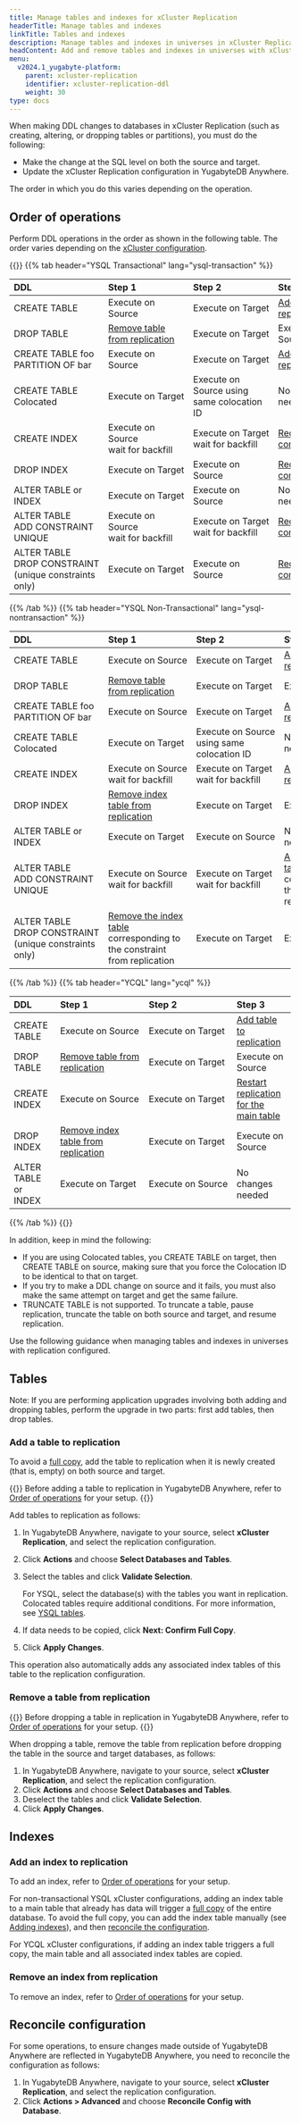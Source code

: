 ```yaml
---
title: Manage tables and indexes for xCluster Replication
headerTitle: Manage tables and indexes
linkTitle: Tables and indexes
description: Manage tables and indexes in universes in xCluster Replication
headContent: Add and remove tables and indexes in universes with xCluster Replication
menu:
  v2024.1_yugabyte-platform:
    parent: xcluster-replication
    identifier: xcluster-replication-ddl
    weight: 30
type: docs
---
```


When making DDL changes to databases in xCluster Replication (such as creating, altering, or dropping tables or partitions), you must do the following:

- Make the change at the SQL level on both the source and target.
- Update the xCluster Replication configuration in YugabyteDB Anywhere.

The order in which you do this varies depending on the operation.

## Order of operations

Perform DDL operations in the order as shown in the following table. The order varies depending on the [xCluster configuration](../#xcluster-configurations).

{{<tabpane text=true >}}
{{% tab header="YSQL Transactional" lang="ysql-transaction" %}}

| DDL | Step 1 | Step 2 | Step 3 |
| :-- | :----- | :----- | :----- |
| CREATE TABLE | Execute on Source | Execute on Target | [Add table to replication](#add-a-table-to-replication) |
| DROP TABLE | [Remove table from replication](#remove-a-table-from-replication) | Execute on Target | Execute on Source |
| CREATE TABLE foo<br>PARTITION OF bar | Execute on Source | Execute on Target | [Add table to replication](#add-a-table-to-replication) |
| CREATE TABLE<br>Colocated | Execute on Target | Execute on Source using same colocation ID | No changes needed |
| CREATE INDEX | Execute on Source<br>wait for backfill | Execute&nbsp;on&nbsp;Target<br>wait for backfill | [Reconcile configuration](#reconcile-configuration) |
| DROP INDEX   | Execute on Target | Execute on Source | [Reconcile configuration](#reconcile-configuration) |
| ALTER TABLE or INDEX | Execute&nbsp;on&nbsp;Target | Execute on Source | No changes needed |
| ALTER TABLE<br>ADD CONSTRAINT UNIQUE | Execute on Source<br>wait for backfill | Execute on Target<br>wait for backfill | [Reconcile configuration](#reconcile-configuration) |
| ALTER TABLE<br>DROP&nbsp;CONSTRAINT<br>(unique constraints only) | Execute on Target | Execute on Source | [Reconcile configuration](#reconcile-configuration) |

{{% /tab %}}
{{% tab header="YSQL Non-Transactional" lang="ysql-nontransaction" %}}

| DDL | Step 1 | Step 2 | Step 3 |
| :-- | :----- | :----- | :----- |
| CREATE TABLE | Execute on Source | Execute on Target | [Add table to replication](#add-a-table-to-replication) |
| DROP TABLE | [Remove table from replication](#remove-a-table-from-replication) | Execute on Target | Execute&nbsp;on&nbsp;Source |
| CREATE TABLE foo<br>PARTITION OF bar | Execute&nbsp;on&nbsp;Source | Execute on Target | [Add table to replication](#add-a-table-to-replication) |
| CREATE TABLE<br>Colocated | Execute on Target | Execute&nbsp;on&nbsp;Source using same colocation ID | No changes needed |
| CREATE INDEX | Execute on Source<br>wait for backfill | Execute&nbsp;on&nbsp;Target<br>wait for backfill | [Add index table to replication](#add-a-table-to-replication) |
| DROP INDEX | [Remove index table from replication](#remove-a-table-from-replication) | Execute on Target | Execute on Source |
| ALTER TABLE or INDEX | Execute&nbsp;on&nbsp;Target | Execute on Source | No changes needed |
| ALTER TABLE<br>ADD CONSTRAINT UNIQUE | Execute on Source<br>wait for backfill | Execute on Target<br>wait for backfill | [Add the index table](#add-a-table-to-replication) corresponding to the constraint to replication |
| ALTER TABLE<br>DROP&nbsp;CONSTRAINT<br>(unique constraints only) | [Remove the index table](#remove-a-table-from-replication) corresponding to the constraint from replication | Execute on Target | Execute on Source |

{{% /tab %}}
{{% tab header="YCQL" lang="ycql" %}}

| DDL | Step 1 | Step 2 | Step 3 |
| :-- | :----- | :----- | :----- |
| CREATE TABLE | Execute on Source | Execute on Target | [Add table to replication](#add-a-table-to-replication) |
| DROP TABLE   | [Remove table from replication](#remove-a-table-from-replication) | Execute on Target | Execute on Source |
| CREATE INDEX | Execute on Source | Execute&nbsp;on&nbsp;Target | [Restart replication for the main table](../xcluster-replication-setup/#restart-replication) |
| DROP INDEX   | [Remove index table from replication](#remove-a-table-from-replication) | Execute on Target | Execute on Source |
| ALTER TABLE or INDEX | Execute&nbsp;on&nbsp;Target | Execute&nbsp;on&nbsp;Source | No changes needed |

{{% /tab %}}
{{</tabpane >}}

In addition, keep in mind the following:

- If you are using Colocated tables, you CREATE TABLE on target, then CREATE TABLE on source, making sure that you force the Colocation ID to be identical to that on target.
- If you try to make a DDL change on source and it fails, you must also make the same attempt on target and get the same failure.
- TRUNCATE TABLE is not supported. To truncate a table, pause replication, truncate the table on both source and target, and resume replication.

Use the following guidance when managing tables and indexes in universes with replication configured.

## Tables

Note: If you are performing application upgrades involving both adding and dropping tables, perform the upgrade in two parts: first add tables, then drop tables.

### Add a table to replication

To avoid a [full copy](../xcluster-replication-setup/#full-copy-during-xcluster-setup), add the table to replication when it is newly created (that is, empty) on both source and target.

{{<tip>}}
Before adding a table to replication in YugabyteDB Anywhere, refer to [Order of operations](#order-of-operations) for your setup.
{{</tip>}}

Add tables to replication as follows:

1. In YugabyteDB Anywhere, navigate to your source, select **xCluster Replication**, and select the replication configuration.
1. Click **Actions** and choose **Select Databases and Tables**.
1. Select the tables and click **Validate Selection**.

    For YSQL, select the database(s) with the tables you want in replication. Colocated tables require additional conditions. For more information, see [YSQL tables](../xcluster-replication-setup/#ysql-tables).

1. If data needs to be copied, click **Next: Confirm Full Copy**.
1. Click **Apply Changes**.

This operation also automatically adds any associated index tables of this table to the replication configuration.

### Remove a table from replication

{{<tip>}}
Before dropping a table in replication in YugabyteDB Anywhere, refer to [Order of operations](#order-of-operations) for your setup.
{{</tip>}}

When dropping a table, remove the table from replication before dropping the table in the source and target databases, as follows:

1. In YugabyteDB Anywhere, navigate to your source, select **xCluster Replication**, and select the replication configuration.
1. Click **Actions** and choose **Select Databases and Tables**.
1. Deselect the tables and click **Validate Selection**.
1. Click **Apply Changes**.

## Indexes

### Add an index to replication

To add an index, refer to [Order of operations](#order-of-operations) for your setup.

For non-transactional YSQL xCluster configurations, adding an index table to a main table that already has data will trigger a [full copy](../xcluster-replication-setup/#full-copy-during-xcluster-setup) of the entire database. To avoid the full copy, you can add the index table manually (see [Adding indexes](../../../../deploy/multi-dc/async-replication/async-deployment/#adding-indexes-in-unidirectional-replication)), and then [reconcile the configuration](#reconcile-configuration).

For YCQL xCluster configurations, if adding an index table triggers a full copy, the main table and all associated index tables are copied.

### Remove an index from replication

To remove an index, refer to [Order of operations](#order-of-operations) for your setup.

## Reconcile configuration

For some operations, to ensure changes made outside of YugabyteDB Anywhere are reflected in YugabyteDB Anywhere, you need to reconcile the configuration as follows:

1. In YugabyteDB Anywhere, navigate to your source, select **xCluster Replication**, and select the replication configuration.
1. Click **Actions > Advanced** and choose **Reconcile Config with Database**.
